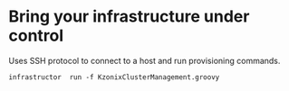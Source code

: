 # Bring your infrastructure under control

Uses SSH protocol to connect to a host and run provisioning commands.

```shell
infrastructor  run -f KzonixClusterManagement.groovy
```
